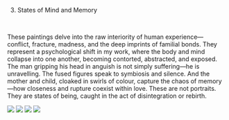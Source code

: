 3. States of Mind and Memory
<br/>

These paintings delve into the raw interiority of human experience—conflict, fracture, madness, and the deep imprints of familial bonds. They represent a psychological shift in my work, where the body and mind collapse into one another, becoming contorted, abstracted, and exposed.
The man gripping his head in anguish is not simply suffering—he is unravelling. The fused figures speak to symbiosis and silence. And the mother and child, cloaked in swirls of colour, capture the chaos of memory—how closeness and rupture coexist within love. These are not portraits. They are states of being, caught in the act of disintegration or rebirth.

![](38.jpeg)
![](39.jpeg)
![](40.jpeg)
![](41.jpeg)


